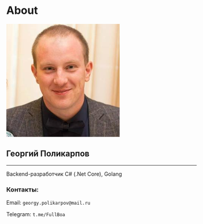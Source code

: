 # About

![main_photo](assets/main_photo_300x300.jpg)

## Георгий Поликарпов

------

Backend-разработчик C# (.Net Core), Golang

### Контакты:

Email: `georgy.polikarpov@mail.ru`

Telegram: `t.me/FullBoa`













